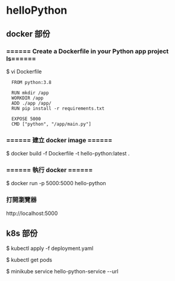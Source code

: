 # helloPython

## docker 部份
### ====== Create a Dockerfile in your Python app project ls======
$ vi Dockerfile
```
  FROM python:3.8

  RUN mkdir /app
  WORKDIR /app
  ADD ./app /app/
  RUN pip install -r requirements.txt

  EXPOSE 5000
  CMD ["python", "/app/main.py"]
```
### ====== 建立 docker image ======
$ docker build -f Dockerfile -t hello-python:latest .

### ====== 執行 docker ======
$ docker run -p 5000:5000 hello-python

### 打開瀏覽器
http://localhost:5000


## k8s 部份

$ kubectl apply -f deployment.yaml

$ kubectl get pods

$ minikube service hello-python-service  --url
